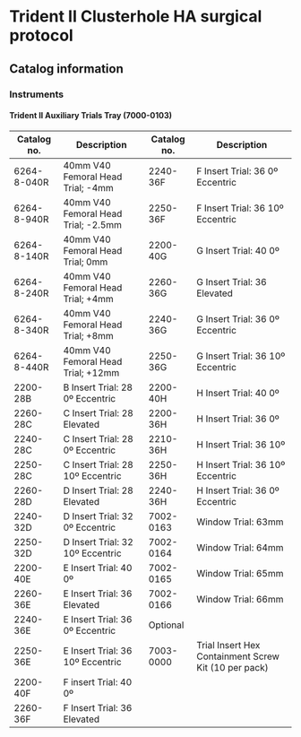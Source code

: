 

# Trident II Clusterhole HA surgical protocol

## Catalog information

### Instruments

#### Trident II Auxiliary Trials Tray (7000-0103)

<table>
  <thead>
    <tr>
      <th>Catalog no.</th>
      <th>Description</th>
      <th>Catalog no.</th>
      <th>Description</th>
    </tr>
  </thead>
  <tbody>
    <tr>
      <td>6264-8-040R</td>
      <td>40mm V40 Femoral Head Trial; -4mm</td>
      <td>2240-36F</td>
      <td>F Insert Trial: 36 0º Eccentric</td>
    </tr>
    <tr>
      <td>6264-8-940R</td>
      <td>40mm V40 Femoral Head Trial; -2.5mm</td>
      <td>2250-36F</td>
      <td>F Insert Trial: 36 10º Eccentric</td>
    </tr>
    <tr>
      <td>6264-8-140R</td>
      <td>40mm V40 Femoral Head Trial; 0mm</td>
      <td>2200-40G</td>
      <td>G Insert Trial: 40 0º</td>
    </tr>
    <tr>
      <td>6264-8-240R</td>
      <td>40mm V40 Femoral Head Trial; +4mm</td>
      <td>2260-36G</td>
      <td>G Insert Trial: 36 Elevated</td>
    </tr>
    <tr>
      <td>6264-8-340R</td>
      <td>40mm V40 Femoral Head Trial; +8mm</td>
      <td>2240-36G</td>
      <td>G Insert Trial: 36 0º Eccentric</td>
    </tr>
    <tr>
      <td>6264-8-440R</td>
      <td>40mm V40 Femoral Head Trial; +12mm</td>
      <td>2250-36G</td>
      <td>G Insert Trial: 36 10º Eccentric</td>
    </tr>
    <tr>
      <td>2200-28B</td>
      <td>B Insert Trial: 28 0º Eccentric</td>
      <td>2200-40H</td>
      <td>H Insert Trial: 40 0º</td>
    </tr>
    <tr>
      <td>2260-28C</td>
      <td>C Insert Trial: 28 Elevated</td>
      <td>2200-36H</td>
      <td>H Insert Trial: 36 0º</td>
    </tr>
    <tr>
      <td>2240-28C</td>
      <td>C Insert Trial: 28 0º Eccentric</td>
      <td>2210-36H</td>
      <td>H Insert Trial: 36 10º</td>
    </tr>
    <tr>
      <td>2250-28C</td>
      <td>C Insert Trial: 28 10º Eccentric</td>
      <td>2250-36H</td>
      <td>H Insert Trial: 36 10º Eccentric</td>
    </tr>
    <tr>
      <td>2260-28D</td>
      <td>D Insert Trial: 28 Elevated</td>
      <td>2240-36H</td>
      <td>H Insert Trial: 36 0º Eccentric</td>
    </tr>
    <tr>
      <td>2240-32D</td>
      <td>D Insert Trial: 32 0º Eccentric</td>
      <td>7002-0163</td>
      <td>Window Trial: 63mm</td>
    </tr>
    <tr>
      <td>2250-32D</td>
      <td>D Insert Trial: 32 10º Eccentric</td>
      <td>7002-0164</td>
      <td>Window Trial: 64mm</td>
    </tr>
    <tr>
      <td>2200-40E</td>
      <td>E Insert Trial: 40 0º</td>
      <td>7002-0165</td>
      <td>Window Trial: 65mm</td>
    </tr>
    <tr>
      <td>2260-36E</td>
      <td>E Insert Trial: 36 Elevated</td>
      <td>7002-0166</td>
      <td>Window Trial: 66mm</td>
    </tr>
    <tr>
      <td>2240-36E</td>
      <td>E Insert Trial: 36 0º Eccentric</td>
      <td>Optional</td>
      <td></td>
    </tr>
    <tr>
      <td>2250-36E</td>
      <td>E Insert Trial: 36 10º Eccentric</td>
      <td>7003-0000</td>
      <td>Trial Insert Hex Containment Screw Kit (10 per pack)</td>
    </tr>
    <tr>
      <td>2200-40F</td>
      <td>F insert Trial: 40 0º</td>
      <td></td>
      <td></td>
    </tr>
    <tr>
      <td>2260-36F</td>
      <td>F Insert Trial: 36 Elevated</td>
      <td></td>
      <td></td>
    </tr>
  </tbody>
</table>